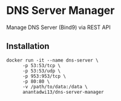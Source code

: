 # DNS Server Manager

Manage DNS Server (Bind9) via REST API

## Installation

```shell
docker run -it --name dns-server \
      -p 53:53/tcp \
      -p 53:53/udp \
      -p 953:953/tcp \
      -p 80:80 \
      -v /path/to/data:/data \
      anantadwi13/dns-server-manager
```